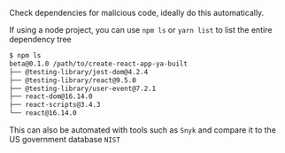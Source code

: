 Check dependencies for malicious code, ideally do this automatically.

If using a node project, you can use `npm ls` or `yarn list` to list the entire dependency tree
```bash
$ npm ls
beta@0.1.0 /path/to/create-react-app-ya-built
├── @testing-library/jest-dom@4.2.4
├── @testing-library/react@9.5.0
├── @testing-library/user-event@7.2.1
├── react-dom@16.14.0
├── react-scripts@3.4.3
└── react@16.14.0
```
This can also be automated with tools such as `Snyk` and compare it to the US government database `NIST`
